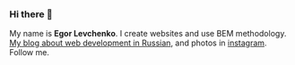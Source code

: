 ### Hi there 👋

My name is **Egor Levchenko**. I create websites and use BEM methodology. [My blog about web development in Russian](https://lewtschenko.ru/posts/), and photos in [instagram](https://www.instagram.com/furtivite/). Follow me.
